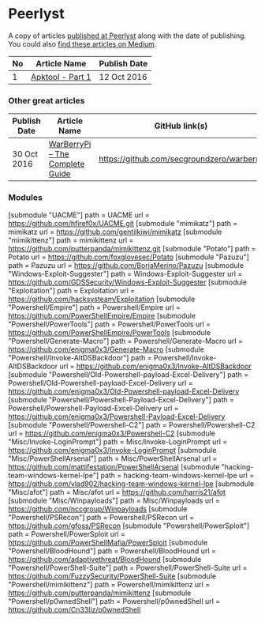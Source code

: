 # Peerlyst

A copy of articles [published at Peerlyst](https://www.peerlyst.com/users/hack-with-github) along with the date of publishing. You could also [find these articles on Medium](https://medium.com/@HackwithGithub).

| No | Article Name | Publish Date | 
|----|----|----|
| 1 | [Apktool - Part 1](https://github.com/Hack-with-Github/Peerlyst/blob/master/Articles/Apktool.md)  | 12 Oct 2016 |

### Other great articles

| Publish Date | Article Name | GitHub link(s) | Author(s) |
|----|----|----|----|
| 30 Oct 2016 | [WarBerryPi – The Complete Guide](https://www.peerlyst.com/posts/warberrypi-the-complete-guide-secgroundzero)  | https://github.com/secgroundzero/warberry | [SecGroundZero](https://www.peerlyst.com/users/secgroundzero) ([@sec_groundzero](https://twitter.com/sec_groundzero))

### Modules
[submodule "UACME"]
	path = UACME
	url = https://github.com/hfiref0x/UACME.git
[submodule "mimikatz"]
	path = mimikatz
	url = https://github.com/gentilkiwi/mimikatz
[submodule "mimikittenz"]
	path = mimikittenz
	url = https://github.com/putterpanda/mimikittenz.git
[submodule "Potato"]
	path = Potato
	url = https://github.com/foxglovesec/Potato
[submodule "Pazuzu"]
	path = Pazuzu
	url = https://github.com/BorjaMerino/Pazuzu
[submodule "Windows-Exploit-Suggester"]
	path = Windows-Exploit-Suggester
	url = https://github.com/GDSSecurity/Windows-Exploit-Suggester
[submodule "Exploitation"]
	path = Exploitation
	url = https://github.com/hacksysteam/Exploitation
[submodule "Powershell/Empire"]
	path = Powershell/Empire
	url = https://github.com/PowerShellEmpire/Empire
[submodule "Powershell/PowerTools"]
	path = Powershell/PowerTools
	url = https://github.com/PowerShellEmpire/PowerTools
[submodule "Powershell/Generate-Macro"]
	path = Powershell/Generate-Macro
	url = https://github.com/enigma0x3/Generate-Macro
[submodule "Powershell/Invoke-AltDSBackdoor"]
	path = Powershell/Invoke-AltDSBackdoor
	url = https://github.com/enigma0x3/Invoke-AltDSBackdoor
[submodule "Powershell/Old-Powershell-payload-Excel-Delivery"]
	path = Powershell/Old-Powershell-payload-Excel-Delivery
	url = https://github.com/enigma0x3/Old-Powershell-payload-Excel-Delivery
[submodule "Powershell/Powershell-Payload-Excel-Delivery"]
	path = Powershell/Powershell-Payload-Excel-Delivery
	url = https://github.com/enigma0x3/Powershell-Payload-Excel-Delivery
[submodule "Powershell/Powershell-C2"]
	path = Powershell/Powershell-C2
	url = https://github.com/enigma0x3/Powershell-C2
[submodule "Misc/Invoke-LoginPrompt"]
	path = Misc/Invoke-LoginPrompt
	url = https://github.com/enigma0x3/Invoke-LoginPrompt
[submodule "Misc/PowerShellArsenal"]
	path = Misc/PowerShellArsenal
	url = https://github.com/mattifestation/PowerShellArsenal
[submodule "hacking-team-windows-kernel-lpe"]
	path = hacking-team-windows-kernel-lpe
	url = https://github.com/vlad902/hacking-team-windows-kernel-lpe
[submodule "Misc/afot"]
	path = Misc/afot
	url = https://github.com/harris21/afot
[submodule "Misc/Winpayloads"]
	path = Misc/Winpayloads
	url = https://github.com/nccgroup/Winpayloads
[submodule "Powershell/PSRecon"]
	path = Powershell/PSRecon
	url = https://github.com/gfoss/PSRecon
[submodule "Powershell/PowerSploit"]
	path = Powershell/PowerSploit
	url = https://github.com/PowerShellMafia/PowerSploit
[submodule "Powershell/BloodHound"]
	path = Powershell/BloodHound
	url = https://github.com/adaptivethreat/BloodHound
[submodule "Powershell/PowerShell-Suite"]
	path = Powershell/PowerShell-Suite
	url = https://github.com/FuzzySecurity/PowerShell-Suite
[submodule "Powershell/mimikittenz"]
	path = Powershell/mimikittenz
	url = https://github.com/putterpanda/mimikittenz
[submodule "Powershell/p0wnedShell"]
	path = Powershell/p0wnedShell
	url = https://github.com/Cn33liz/p0wnedShell
